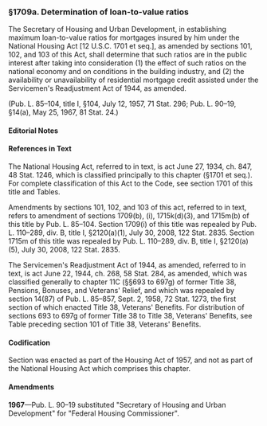 ### §1709a. Determination of loan-to-value ratios ###

The Secretary of Housing and Urban Development, in establishing maximum loan-to-value ratios for mortgages insured by him under the National Housing Act [12 U.S.C. 1701 et seq.], as amended by sections 101, 102, and 103 of this Act, shall determine that such ratios are in the public interest after taking into consideration (1) the effect of such ratios on the national economy and on conditions in the building industry, and (2) the availability or unavailability of residential mortgage credit assisted under the Servicemen's Readjustment Act of 1944, as amended.

(Pub. L. 85–104, title I, §104, July 12, 1957, 71 Stat. 296; Pub. L. 90–19, §14(a), May 25, 1967, 81 Stat. 24.)

#### **Editorial Notes** ####

#### References in Text ####

The National Housing Act, referred to in text, is act June 27, 1934, ch. 847, 48 Stat. 1246, which is classified principally to this chapter (§1701 et seq.). For complete classification of this Act to the Code, see section 1701 of this title and Tables.

Amendments by sections 101, 102, and 103 of this act, referred to in text, refers to amendment of sections 1709(b), (i), 1715k(d)(3), and 1715m(b) of this title by Pub. L. 85–104. Section 1709(i) of this title was repealed by Pub. L. 110–289, div. B, title I, §2120(a)(1), July 30, 2008, 122 Stat. 2835. Section 1715m of this title was repealed by Pub. L. 110–289, div. B, title I, §2120(a)(5), July 30, 2008, 122 Stat. 2835.

The Servicemen's Readjustment Act of 1944, as amended, referred to in text, is act June 22, 1944, ch. 268, 58 Stat. 284, as amended, which was classified generally to chapter 11C (§§693 to 697g) of former Title 38, Pensions, Bonuses, and Veterans' Relief, and which was repealed by section 14(87) of Pub. L. 85–857, Sept. 2, 1958, 72 Stat. 1273, the first section of which enacted Title 38, Veterans' Benefits. For distribution of sections 693 to 697g of former Title 38 to Title 38, Veterans' Benefits, see Table preceding section 101 of Title 38, Veterans' Benefits.

#### Codification ####

Section was enacted as part of the Housing Act of 1957, and not as part of the National Housing Act which comprises this chapter.

#### Amendments ####

**1967**—Pub. L. 90–19 substituted "Secretary of Housing and Urban Development" for "Federal Housing Commissioner".